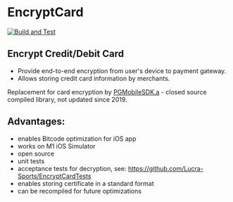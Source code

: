 # EncryptCard

[![Build and Test][badge.svg]][build-and-test.yml]

## Encrypt Credit/Debit Card
- Provide end-to-end encryption from user's device to payment gateway.
- Allows storing credit card information by merchants.

Replacement for card encryption by [PGMobileSDK.a][PGMobileSDK.a] - closed source compiled library, not updated since 2019.

## Advantages:
- enables Bitcode optimization for iOS app
- works on M1 iOS Simulator
- open source
- unit tests
- acceptance tests for decryption, see: https://github.com/Lucra-Sports/EncryptCardTests
- enables storing certificate in a standard format
- can be recompiled for future optimizations

[PGMobileSDK.a]: https://github.com/strues/react-native-nmi-bridge/tree/af6afde829f93c75959a221cb94331bc0875f83b/ios/Payment%20Gateway%20SDK
[badge.svg]: https://github.com/Lucra-Sports/EncryptCard/actions/workflows/build-and-test.yml/badge.svg
[build-and-test.yml]: https://github.com/Lucra-Sports/EncryptCard/actions/workflows/build-and-test.yml
